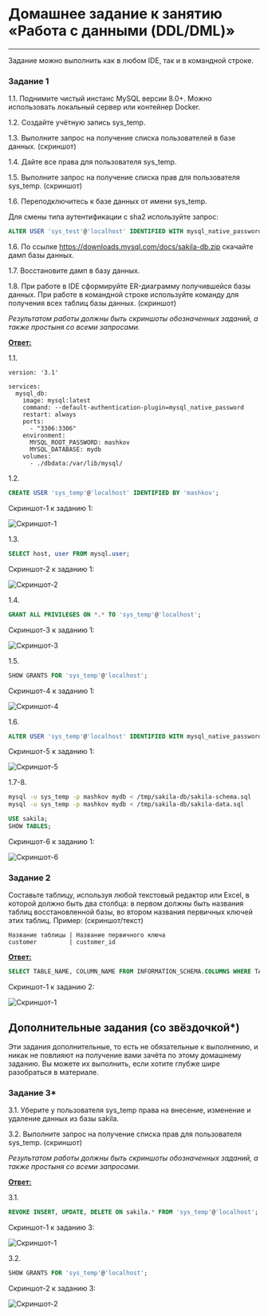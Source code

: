 # Домашнее задание к занятию «Работа с данными (DDL/DML)»

---

Задание можно выполнить как в любом IDE, так и в командной строке.

### Задание 1
1.1. Поднимите чистый инстанс MySQL версии 8.0+. Можно использовать локальный сервер или контейнер Docker.

1.2. Создайте учётную запись sys_temp. 

1.3. Выполните запрос на получение списка пользователей в базе данных. (скриншот)

1.4. Дайте все права для пользователя sys_temp. 

1.5. Выполните запрос на получение списка прав для пользователя sys_temp. (скриншот)

1.6. Переподключитесь к базе данных от имени sys_temp.

Для смены типа аутентификации с sha2 используйте запрос: 
```sql
ALTER USER 'sys_test'@'localhost' IDENTIFIED WITH mysql_native_password BY 'password';
```
1.6. По ссылке https://downloads.mysql.com/docs/sakila-db.zip скачайте дамп базы данных.

1.7. Восстановите дамп в базу данных.

1.8. При работе в IDE сформируйте ER-диаграмму получившейся базы данных. При работе в командной строке используйте команду для получения всех таблиц базы данных. (скриншот)

*Результатом работы должны быть скриншоты обозначенных заданий, а также простыня со всеми запросами.*


<ins>**Ответ:**</ins>

1.1.
```
version: '3.1'

services:
  mysql_db:
    image: mysql:latest
    command: --default-authentication-plugin=mysql_native_password
    restart: always
    ports:
      - "3306:3306"
    environment:
      MYSQL_ROOT_PASSWORD: mashkov
      MYSQL_DATABASE: mydb
    volumes:
      - ./dbdata:/var/lib/mysql/
```


1.2.
```sql
CREATE USER 'sys_temp'@'localhost' IDENTIFIED BY 'mashkov';
```
Скриншот-1 к заданию 1:

![Скриншот-1](https://github.com/alex31bel/sdb-homeworks/blob/main/img/12-2-1-1.PNG)


1.3.
```sql
SELECT host, user FROM mysql.user;
```
Скриншот-2 к заданию 1:

![Скриншот-2](https://github.com/alex31bel/sdb-homeworks/blob/main/img/12-2-1-2.PNG)


1.4.
```sql
GRANT ALL PRIVILEGES ON *.* TO 'sys_temp'@'localhost';
```
Скриншот-3 к заданию 1:

![Скриншот-3](https://github.com/alex31bel/sdb-homeworks/blob/main/img/12-2-1-3.PNG)


1.5.
```sql
SHOW GRANTS FOR 'sys_temp'@'localhost';
```
Скриншот-4 к заданию 1:

![Скриншот-4](https://github.com/alex31bel/sdb-homeworks/blob/main/img/12-2-1-4.PNG)


1.6.
```sql
ALTER USER 'sys_temp'@'localhost' IDENTIFIED WITH mysql_native_password BY 'mashkov';
```
Скриншот-5 к заданию 1:

![Скриншот-5](https://github.com/alex31bel/sdb-homeworks/blob/main/img/12-2-1-5.PNG)


1.7-8.
```bash
mysql -u sys_temp -p mashkov mydb < /tmp/sakila-db/sakila-schema.sql
mysql -u sys_temp -p mashkov mydb < /tmp/sakila-db/sakila-data.sql
```

```sql
USE sakila;
SHOW TABLES;
```
Скриншот-6 к заданию 1:

![Скриншот-6](https://github.com/alex31bel/sdb-homeworks/blob/main/img/12-2-1-6.PNG)


### Задание 2
Составьте таблицу, используя любой текстовый редактор или Excel, в которой должно быть два столбца: в первом должны быть названия таблиц восстановленной базы, во втором названия первичных ключей этих таблиц. Пример: (скриншот/текст)
```
Название таблицы | Название первичного ключа
customer         | customer_id
```


<ins>**Ответ:**</ins>

```sql
SELECT TABLE_NAME, COLUMN_NAME FROM INFORMATION_SCHEMA.COLUMNS WHERE TABLE_SCHEMA = 'sakila' AND COLUMN_KEY = 'PRI';
```
Скриншот-1 к заданию 2:

![Скриншот-1](https://github.com/alex31bel/sdb-homeworks/blob/main/img/12-2-2-1.PNG)



## Дополнительные задания (со звёздочкой*)
Эти задания дополнительные, то есть не обязательные к выполнению, и никак не повлияют на получение вами зачёта по этому домашнему заданию. Вы можете их выполнить, если хотите глубже шире разобраться в материале.

### Задание 3*
3.1. Уберите у пользователя sys_temp права на внесение, изменение и удаление данных из базы sakila.

3.2. Выполните запрос на получение списка прав для пользователя sys_temp. (скриншот)

*Результатом работы должны быть скриншоты обозначенных заданий, а также простыня со всеми запросами.*


<ins>**Ответ:**</ins>

3.1.
```sql
REVOKE INSERT, UPDATE, DELETE ON sakila.* FROM 'sys_temp'@'localhost';
```
Скриншот-1 к заданию 3:

![Скриншот-1](https://github.com/alex31bel/sdb-homeworks/blob/main/img/12-2-3-1.PNG)


3.2.
```sql
SHOW GRANTS FOR 'sys_temp'@'localhost';
```
Скриншот-2 к заданию 3:

![Скриншот-2](https://github.com/alex31bel/sdb-homeworks/blob/main/img/12-2-3-2.PNG)